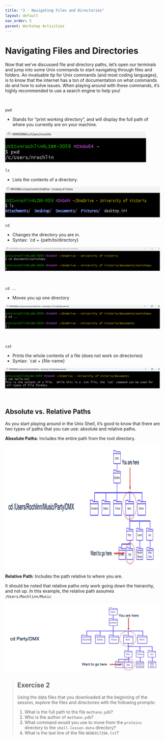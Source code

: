 ```yaml
---
title: "3 - Navigating Files and Directories"
layout: default
nav_order: 5
parent: Workshop Activities
---
```


# Navigating Files and Directories

Now that we’ve discussed file and directory paths, let’s open our terminals and jump into some
Unix commands to start navigating through files and folders. An
invaluable tip for Unix commands (and most coding languages), is to know
that the internet has a ton of documentation on what commands do and how
to solve issues. When playing around with these commands, it’s highly
recommended to use a search engine to help you!

<br>

`pwd`

-   Stands for “print working directory”, and will display the full path
    of where you currently are on your machine.

<img src="images/pwd.png" height="100" />

<br>

`ls`

-   Lists the contents of a directory.

<img src="images/ls.png" height="100" />

<br>

`cd`

-   Changes the directory you are in.
-   Syntax: \`cd + {path/to/directory}

![](images/cd.png)

<br>

`cd ..`

-   Moves you up one directory

![](images/cd2.png)

<br>

`cat`

-   Prints the whole contents of a file (does not work on directories)
-   Syntax: \`cat + {file-name}

![](images/cat.png)

<br>

## Absolute vs. Relative Paths

As you start playing around in the Unix Shell, it’s good to know that
there are two types of paths that you can use: absolute and relative
paths.

**Absolute Paths**: Includes the entire path from the root directory.

<img src="images/absolute-path.png" height="400" /> <br>

**Relative Path**: Includes the path relative to where you are.

It should be noted that relative paths only work going down the
hierarchy, and not up. In this example, the relative path assumes
`/Users/Rochlinn/Music`

![](images/relative-path.png)

> ## **Exercise 2**
>
> Using the data files that you downloaded at the beginning of the
> session, explore the files and directories with the following prompts:
>
> 1.  What is the full path to the file `methane.pdb`?
> 2.  Who is the author of `methane.pdb`?
> 3.  What command would you use to move from the `proteins` directory
>     to the `shell-lesson-data` directory?
> 4.  What is the last line of the file `NENE01729A.txt`?
